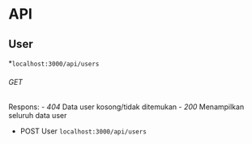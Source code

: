 # API

## User

*`localhost:3000/api/users`
###### GET
  Respons: 
    - _404_ Data user kosong/tidak ditemukan
    - _200_ Menampilkan seluruh data user

+ POST User `localhost:3000/api/users`
